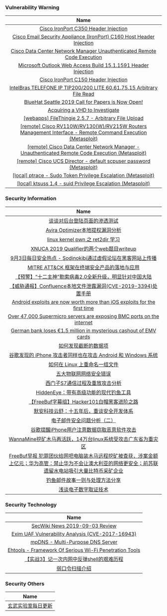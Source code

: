 ###  						       							Vulnerability Warning

|                             Name                             |
| :----------------------------------------------------------: |
|[Cisco IronPort C350 Header Injection](https://cxsecurity.com/issue/WLB-2019090027)|
|[Cisco Email Security Appliance (IronPort) C160 Host Header Injection](https://cxsecurity.com/issue/WLB-2019090026)|
|[Cisco Data Center Network Manager Unauthenticated Remote Code Execution](https://cxsecurity.com/issue/WLB-2019090025)|
|[Microsoft Outlook Web Access Build 15.1.1591 Header Injection](https://cxsecurity.com/issue/WLB-2019090021)|
|[Cisco IronPort C150 Header Injection](https://cxsecurity.com/issue/WLB-2019090020)|
|[IntelBras TELEFONE IP TIP200/200 LITE 60.61.75.15 Arbitrary File Read](https://cxsecurity.com/issue/WLB-2019090019)|
|[BlueHat Seattle 2019 Call for Papers is Now Open!](https://msrc-blog.microsoft.com/2019/09/03/bluehat-seattle-2019-call-for-papers-is-now-open/)|
|[Acquiring a VHD to Investigate](https://msrc-blog.microsoft.com/2019/09/03/acquiring-a-vhd-to-investigate/)|
|[[webapps] FileThingie 2.5.7 - Arbitrary File Upload](https://www.exploit-db.com/exploits/47349)|
|[[remote] Cisco RV110W/RV130(W)/RV215W Routers Management Interface - Remote Command Execution (Metasploit)](https://www.exploit-db.com/exploits/47348)|
|[[remote] Cisco Data Center Network Manager - Unauthenticated Remote Code Execution (Metasploit)](https://www.exploit-db.com/exploits/47347)|
|[[remote] Cisco UCS Director - default scpuser password (Metasploit)](https://www.exploit-db.com/exploits/47346)|
|[[local] ptrace - Sudo Token Privilege Escalation (Metasploit)](https://www.exploit-db.com/exploits/47345)|
|[[local] ktsuss 1.4 - suid Privilege Escalation (Metasploit)](https://www.exploit-db.com/exploits/47344)|

### 						        							Security Information
|                             Name                                    |
| :----------------------------------------------------------: |
|[谈谈对后台登陆页面的渗透测试](https://www.anquanke.com/post/id/185426)|
|[Avira Optimizer本地提权漏洞分析](https://www.anquanke.com/post/id/185423)|
|[linux kernel pwn 之 ret2dir 学习](https://www.anquanke.com/post/id/185408)|
|[XNUCA 2019 Qualifier的两个web题目writeup](https://www.anquanke.com/post/id/185377)|
|[9月3日每日安全热点 - Sodinokibi通过虚假论坛在黑客网站上传播](https://www.anquanke.com/post/id/185624)|
|[MITRE ATT&CK 框架在终端安全产品的落地与应用](https://www.secpulse.com/archives/111723.html)|
|[【预警】“十二主神”勒索病毒2.0全新升级，明显针对中国大陆](https://www.secpulse.com/archives/111709.html)|
|[【威胁通报】Confluence本地文件泄露漏洞(CVE-2019-3394)处置手册](http://blog.nsfocus.net/cve-2019-3394/)|
|[Android exploits are now worth more than iOS exploits for the first time](https://www.zdnet.com/article/android-exploits-are-now-worth-more-than-ios-exploits-for-the-first-time/#ftag=RSSbaffb68)|
|[Over 47,000 Supermicro servers are exposing BMC ports on the internet](https://www.zdnet.com/article/over-47000-supermicro-servers-are-exposing-bmc-ports-on-the-internet/#ftag=RSSbaffb68)|
|[German bank loses €1.5 million in mysterious cashout of EMV cards](https://www.zdnet.com/article/german-bank-loses-eur1-5-million-in-mysterious-cashout-of-emv-cards/#ftag=RSSbaffb68)|
|[如何发现截断的数据项](https://linux.cn/article-11302-1.html?utm_source=rss&utm_medium=rss)|
|[谷歌发现的 iPhone 攻击者同样也在攻击 Android 和 Windows 系统](https://linux.cn/article-11301-1.html?utm_source=rss&utm_medium=rss)|
|[如何在 Linux 上重命名一组文件](https://linux.cn/article-11300-1.html?utm_source=rss&utm_medium=rss)|
|[五大物联网网络安全错误](https://linux.cn/article-11299-1.html?utm_source=rss&utm_medium=rss)|
|[西门子S7通信过程及重放攻击分析](https://www.freebuf.com/articles/ics-articles/212283.html)|
|[HiddenEye：带有高级功能的现代钓鱼工具](https://www.freebuf.com/sectool/212130.html)|
|[【FreeBuf字幕组】Hacker101白帽黑客进阶之路](https://www.freebuf.com/video/213279.html)|
|[默安科技云舒：十五年后，重谈安全开发体系](https://www.freebuf.com/articles/es/213118.html)|
|[电子邮件安全问题分析（二）](https://www.freebuf.com/articles/network/212273.html)|
|[谷歌提醒iPhone用户注意数据窃取恶意软件攻击](https://www.freebuf.com/articles/database/213201.html)|
|[WannaMine挖矿木马再活跃，14万台linux系统受攻击广东省为重灾区](https://www.freebuf.com/articles/network/212166.html)|
|[FreeBuf早报  犯罪团伙给网吧电脑装木马远程挖矿被查获，涉案金额上亿元；华为高管：禁止华为不会让澳大利亚的网络更安全；前苏联遗留水电站吸引大量比特币采矿企业](https://www.freebuf.com/news/213160.html)|
|[钓鱼邮件故事一则与处理方法分享](https://www.freebuf.com/articles/es/211692.html)|
|[浅谈电子数字取证技术](https://www.freebuf.com/articles/network/211643.html)|

### 						        							Security  Technology
|                             Name                                    |
| :----------------------------------------------------------: |
|[SecWiki News 2019-09-03 Review](http://www.sec-wiki.com/?2019-09-03)|
|[Exim UAF Vulnerability Analysis (CVE-2017-16943)](https://paper.seebug.org/1028/)|
|[mpDNS - Multi-Purpose DNS Server](http://www.kitploit.com/2019/09/mpdns-multi-purpose-dns-server.html)|
|[Ehtools - Framework Of Serious Wi-Fi Penetration Tools](http://www.kitploit.com/2019/09/ehtools-framework-of-serious-wi-fi.html)|
|[【实战3】记一次内网中反弹shell的艰难历程](http://xz.aliyun.com/t/6187)|
|[弱口令扫描介绍](http://xz.aliyun.com/t/6172)|

### 						        							Security  Others
|                             Name                                    |
| :----------------------------------------------------------: |
|[玄武实验室每日更新](https://weibo.com/p/1006065582522936/wenzhang?from=page_100606_profile&wvr=6&mod=wenzhangmore)|

